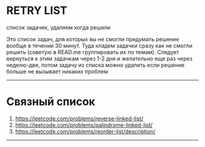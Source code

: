 # RETRY LIST
список задачек, удаляем когда решили 

Это список задач, для которых вы не смогли придумать решение вообще в течении 30 минут. Туда кладем задачки сразу как не смогли решить (советую в READ.me группировать их по темам). Следует вернуться к этим задачкам через 1-2 дня и желательно еще раз через неделю-две, потом задачу из списка можно удалить если решение больше не вызывает никаких проблем

--- 

# Связный список

1. https://leetcode.com/problems/reverse-linked-list/
2. https://leetcode.com/problems/palindrome-linked-list/
3. https://leetcode.com/problems/reorder-list/description/

---


